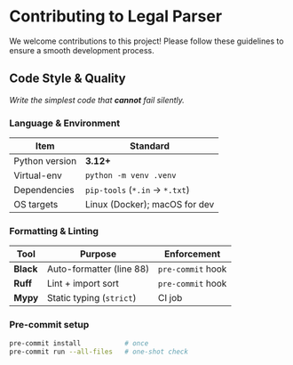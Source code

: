 # Contributing to Legal Parser

We welcome contributions to this project! Please follow these guidelines to ensure a smooth development process.

## Code Style & Quality

*Write the simplest code that **cannot** fail silently.*

### Language & Environment
| Item            | Standard                         |
|-----------------|----------------------------------|
| Python version  | **3.12+**                       |
| Virtual-env     | `python -m venv .venv`           |
| Dependencies    | `pip-tools` (`*.in` -> `*.txt`)  |
| OS targets      | Linux (Docker); macOS for dev    |

### Formatting & Linting
| Tool    | Purpose                    | Enforcement |
|---------|---------------------------|-------------|
| **Black** | Auto-formatter (line 88)  | `pre-commit` hook |
| **Ruff**  | Lint + import sort        | `pre-commit` hook |
| **Mypy**  | Static typing (`strict`)  | CI job          |

### Pre-commit setup
```bash
pre-commit install           # once
pre-commit run --all-files   # one-shot check
```
